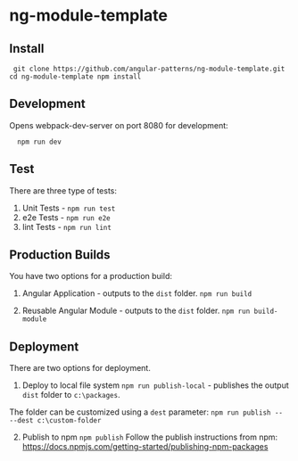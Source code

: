 # ng-module-template

## Install

`  git clone https://github.com/angular-patterns/ng-module-template.git
   cd ng-module-template
   npm install
`

## Development

Opens webpack-dev-server on port 8080 for development:

`  npm run dev`

## Test

There are three type of tests: 

1. Unit Tests - `npm run test`
2. e2e Tests - `npm run e2e`
3. lint Tests - `npm run lint`

## Production Builds

You have two options for a production build:

1. Angular Application - outputs to the `dist` folder.
  `npm run build`
 
2. Reusable Angular Module - outputs to the `dist` folder.
  `npm run build-module`
  
## Deployment

There are two options for deployment.

1. Deploy to local file system
  `npm run publish-local` - publishes the output `dist` folder to `c:\packages`.  
  
  The folder can be customized using a `dest` parameter:
  `npm run publish -- --dest c:\custom-folder`
  
2. Publish to npm
  `npm publish`
  Follow the publish instructions from npm: https://docs.npmjs.com/getting-started/publishing-npm-packages
  
   

